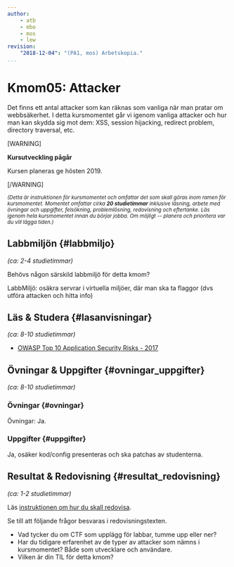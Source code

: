 ```yaml
---
author:
    - atb
    - mbo
    - mos
    - lew
revision:
    "2018-12-04": "(PA1, mos) Arbetskopia."
...
```

Kmom05: Attacker
==================================

Det finns ett antal attacker som kan räknas som vanliga när man pratar om webbsäkerhet. I detta kursmomentet går vi igenom vanliga attacker och hur man kan skydda sig mot dem: XSS, session hijacking, redirect problem, directory traversal, etc.

[WARNING]

**Kursutveckling pågår**

Kursen planeras ge hösten 2019.

[/WARNING]



<!--more-->

<small><i>(Detta är instruktionen för kursmomentet och omfattar det som skall göras inom ramen för kursmomentet. Momentet omfattar cirka **20 studietimmar** inklusive läsning, arbete med övningar och uppgifter, felsökning, problemlösning, redovisning och eftertanke. Läs igenom hela kursmomentet innan du börjar jobba. Om möjligt -- planera och prioritera var du vill lägga tiden.)</i></small>



Labbmiljön  {#labbmiljo}
---------------------------------

*(ca: 2-4 studietimmar)*

Behövs någon särskild labbmiljö för detta kmom?

LabbMiljö: osäkra servrar i virtuella miljöer, där man ska ta flaggor (dvs utföra attacken och hitta info)



Läs &amp; Studera  {#lasanvisningar}
---------------------------------

*(ca: 8-10 studietimmar)*

* [OWASP Top 10 Application Security Risks - 2017](https://www.owasp.org/index.php/Top_10-2017_Top_10)



Övningar & Uppgifter  {#ovningar_uppgifter}
-------------------------------------------

*(ca: 8-10 studietimmar)*



### Övningar {#ovningar}

Övningar: Ja.



### Uppgifter {#uppgifter}

Ja, osäker kod/config presenteras och ska patchas av studenterna.



Resultat & Redovisning  {#resultat_redovisning}
-----------------------------------------------

*(ca: 1-2 studietimmar)*

Läs [instruktionen om hur du skall redovisa](./../redovisa).

Se till att följande frågor besvaras i redovisningstexten.

<!-- * Fråga relaterad till kursmaterialet. -->

* Vad tycker du om CTF som upplägg för labbar, tumme upp eller ner?
* Har du tidigare erfarenhet av de typer av attacker som nämns i kursmomentet? Både som utvecklare och användare.
* Vilken är din TIL för detta kmom?
